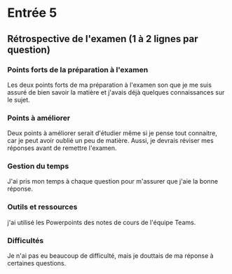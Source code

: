 # Entrée 5
## Rétrospective de l'examen (1 à 2 lignes par question)

### Points forts de la préparation à l'examen
Les deux points forts de ma préparation à l'examen son que je me suis assuré de bien savoir la matière et j'avais déjà quelques connaissances sur le sujet.

### Points à améliorer
Deux points à améliorer serait d'étudier même si je pense tout connaitre, car je peut avoir oublié un peu de matière. Aussi, je devrais réviser mes réponses avant de remettre l'examen.

### Gestion du temps
J'ai pris mon temps à chaque question pour m'assurer que j'aie la bonne réponse.

### Outils et ressources
j'ai utilisé les Powerpoints des notes de cours de l'équipe Teams.

### Difficultés
Je n'ai pas eu beaucoup de difficulté, mais je douttais de ma réponse à certaines questions.

